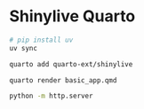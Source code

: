 # Shinylive Quarto

```bash
# pip install uv
uv sync

quarto add quarto-ext/shinylive

quarto render basic_app.qmd

python -m http.server
```